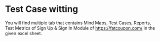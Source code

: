 # Test Case witting
You will find multiple tab that contains Mind Maps, Test Cases, Reports, Test Metrics of Sign Up & Sign In Module of https://fatcoupon.com/ in the given excel sheet.
